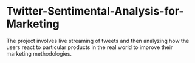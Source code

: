 # Twitter-Sentimental-Analysis-for-Marketing
The project involves live streaming of tweets and then analyzing how the users react to particular products in the real world to improve their marketing methodologies.
